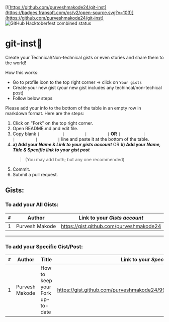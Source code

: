 [![https://github.com/purveshmakode24/git-inst](https://badges.frapsoft.com/os/v2/open-source.svg?v=103)](https://github.com/purveshmakode24/git-inst)
![GitHub Hacktoberfest combined status](https://img.shields.io/github/hacktoberfest/2020/purveshmakode24/git-inst?color=%237057ff&label=hacktoberfest%202020&style=flat-square)

# git-inst:bookmark_tabs:

Create your Technical/Non-technical gists or even stories and share them to the world!

How this works:
- Go to profile icon to the top right corner -> click on `Your gists` 
- Create your new gist (your new gist includes any techincal/non-techical post)
- Follow below steps 

Please add your info to the bottom of the table in an empty row in markdown format. Here are the steps:
1. Click on "Fork" on the top right corner. 
2. Open README.md and edit file.
3. Copy blank `|          |         |         |` **OR** `|          |         |         |         |` line and paste it at the bottom of the table. 
4. **a) Add your _Name_ & _Link to your *gists* account_** OR 
   **b) Add your  _Name, Title & Specific link to your gist post_**   
   > (You may add both; but any one recommended)     
5. Commit.
6. Submit a pull request. 


## Gists:

### To add your **All Gists**:         


| `#`   | Author              | Link to your _Gists account_            |
| ---   | ---                 | ---                                     |
| 1     | Purvesh Makode      | https://gist.github.com/purveshmakode24 |

---
              
### To add your **Specific Gist/Post**:              


| `#`   | Author             | Title                                                | Link to your _Specific Gist Post_           |
| ---   | ---                | ---                                                  | ---                                         |
| 1     | Purvesh Makode     | How to keep your Fork up-to-date                     | https://gist.github.com/purveshmakode24/99f052732ec13e70806f09b80d259ec9 |   

